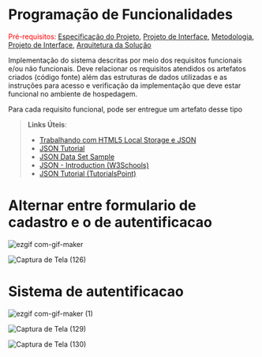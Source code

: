 # Programação de Funcionalidades

<span style="color:red">Pré-requisitos: <a href="2-Especificação do Projeto.md"> Especificação do Projeto</a></span>, <a href="3-Projeto de Interface.md"> Projeto de Interface</a>, <a href="4-Metodologia.md"> Metodologia</a>, <a href="3-Projeto de Interface.md"> Projeto de Interface</a>, <a href="5-Arquitetura da Solução.md"> Arquitetura da Solução</a>

Implementação do sistema descritas por meio dos requisitos funcionais e/ou não funcionais. Deve relacionar os requisitos atendidos os artefatos criados (código fonte) além das estruturas de dados utilizadas e as instruções para acesso e verificação da implementação que deve estar funcional no ambiente de hospedagem.

Para cada requisito funcional, pode ser entregue um artefato desse tipo

> **Links Úteis**:
>
> - [Trabalhando com HTML5 Local Storage e JSON](https://www.devmedia.com.br/trabalhando-com-html5-local-storage-e-json/29045)
> - [JSON Tutorial](https://www.w3resource.com/JSON)
> - [JSON Data Set Sample](https://opensource.adobe.com/Spry/samples/data_region/JSONDataSetSample.html)
> - [JSON - Introduction (W3Schools)](https://www.w3schools.com/js/js_json_intro.asp)
> - [JSON Tutorial (TutorialsPoint)](https://www.tutorialspoint.com/json/index.htm)

# Alternar entre formulario de cadastro e o de autentificacao

![ezgif com-gif-maker](https://user-images.githubusercontent.com/62656936/173162311-9cf6daa4-a2bd-47a0-8cae-5c873dfd917a.gif)

![Captura de Tela (126)](https://user-images.githubusercontent.com/62656936/173162531-7a7b1ce8-5198-42ab-ad8c-8fe58f5e17e1.png)


# Sistema de autentificacao

![ezgif com-gif-maker (1)](https://user-images.githubusercontent.com/62656936/173402311-fe243238-2ab5-46ef-b201-c82cb6e7e430.gif)

![Captura de Tela (129)](https://user-images.githubusercontent.com/62656936/173402918-c15d7232-1e3b-45bf-a6fa-f897faa222e7.png)

![Captura de Tela (130)](https://user-images.githubusercontent.com/62656936/173402941-6d5e24ef-51ed-4848-8371-5a2b3341e9c3.png)
